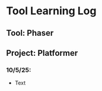 # Tool Learning Log

## Tool: **Phaser**

## Project: **Platformer**

### 10/5/25:
* Text







<!-- 
* Links you used today (websites, videos, etc)
* Things you tried, progress you made, etc
* Challenges, a-ha moments, etc
* Questions you still have
* What you're going to try next
-->
